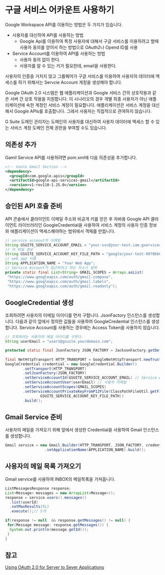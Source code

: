 # 구글 서비스 어카운트 사용하기

Google Workspace API를 이용하는 방법은 두 가지가 있습니다. 

* 사용자를 대신하여 API를 사용하는 방법
  * Google Api를 이용하여 특정 사용자에 대해서 구글 서비스를 이용하려고 할때 사용자 동의를 얻어서 하는 방법으로 OAuth2나 Opend ID를 사용 
* Service Account를 이용하여 API를 사용하는 방법
  * 사용자 동의 없이 한다. 
  * 사용자를 알 수 있는 키가 필요한데, email을 사용한다. 


사용자의 인증을 거치지 않고 그룹웨어가 구글 서비스를 이용하여 사용자의 데이터에 액세스를 하기 위해서는 Servcie Account 게정을 생성해야 합니다. 

Google OAuth 2.0 시스템은 웹 애플리케이션과 Google 서비스 간의 상호작용과 같은 서버 간 상호 작용을 지원합니다. 이 시나리오의 경우 개별 최종 사용자가 아닌 애플리케이션에 속한 계정인 서비스 계정이 필요합니다. 애플리케이션은 서비스 계정을 대신해서 Google APIs를 호출합니다. 그래서 사용자는 직접적으로 관여하지 않습니다. 

G Suite 도메인 관리자는 도메인의 사용자를 대신하여 사용자 데이터에 액세스 할 수 있는 서비스 계정 도메인 전체 권한을 부여할 수도 있습니다. 


## 의존성 추가

Gamil Service API를 사용하려면 pom.xml에 다음 의존성을 추가합니다. 

```xml
<!-- Goole Gmail Section -->
<dependency>
  <groupId>com.google.apis</groupId>
  <artifactId>google-api-services-gmail</artifactId>
  <version>v1-rev110-1.25.0</version>
</dependency>
```


## 승인된 API 호출 준비
API 콘솔에서 클라이언트 이메일 주소와 비공개 키를 얻은 후 자바용 Google API 클라이언트 라이브러리인 GoogleCredential을 사용하여 서비스 계정의 사용자 인증 정보와 애플리케이션이 액세스해야하는 범위에서 객체를 만듭니다. 


```java
// service acceout의 이메일
String GSUITE_SERVICE_ACCOUNT_EMAIL = "your-svc@your-test.iam.gserviceaccount.com";
// 키 파일 경로
String GSUITE_SERVICE_ACCOUNT_KEY_FILE_PATH = "google/your-test-99786b06eddeb.p12";
// web app 이름 
String APPLICATION_NAME = "Your Web App";
// Service Account가 접근하려고 하는 리소스 범위 
private static final List<String> GMAIL_SCOPES = Arrays.asList(
 "https://www.googleapis.com/auth/gmail.compose",
 "https://www.googleapis.com/auth/gmail.labels", 
 "https://www.googleapis.com/auth/gmail.readonly");
```

## GoogleCredential 생성 

조회하려면 사용자의 이메일 아이디를 먼저 구합니다. JsonFactory 인스턴스를 생성합니다. 다음과 같이 앞에서 정의한 값들을 사용하여 GoogleCredential 인스턴스를 생성합니다. Service Account를 사용하는 경우에는 Access Token을 사용하지 않습니다. 


```java
// 조회하려는 사용자의 메일 아이디를 구한다. 
String userEmail = "user1@gsuite.yourdomain.com";

protected static final JsonFactory JSON_FACTORY = JacksonFactory.getDefaultInstance();
 
final NetHttpTransport HTTP_TRANSPORT = GoogleNetHttpTransport.newTrustedTransport();
GoogleCredential credential = new GoogleCredential.Builder()
        .setTransport(HTTP_TRANSPORT)
        .setJsonFactory(JSON_FACTORY)
        .setServiceAccountId(GSUITE_SERVICE_ACCOUNT_EMAIL) // Service Account Email
        .setServiceAccountUser(userEmail) // 사용자 이메일
        .setServiceAccountScopes(GMAIL_SCOPES)
        .setServiceAccountPrivateKeyFromP12File(ClassPathFileUtil.getFileObject(
                GSUITE_SERVICE_ACCOUNT_KEY_FILE_PATH))
        .build();
 ```



## Gmail Service 준비

사용자의 메일을 가져오기 위해 앞에서 생성한 Credential을 사용하여 Gmail 인스턴스를 생성합니다. 

```java
Gmail service = new Gmail.Builder(HTTP_TRANSPORT, JSON_FACTORY, credential)
                  .setApplicationName(APPLICATION_NAME).build();
```



## 사용자의 메일 목록 가져오기 

Gmail  service를 사용하여 INBOX의 메일목록을 가져옵니다. 

```java
ListMessagesResponse response;
List<Message> messages = new ArrayList<Message>();
response = service.users().messages()
  .list(userId)
  .setMaxResults(5L)
  .execute();// 5개
  
if(response != null  && response.getMessages() != null) {
 for(Message message: response.getMessages()) {
  System.out.println(message.getId());
 }
}
```

## 참고
[Using OAuth 2.0 for Server to Sever Applications](https://developers.google.com/identity/protocols/oauth2/service-account#delegatingauthority)
